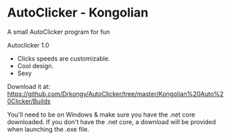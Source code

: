 # AutoClicker - Kongolian
A small AutoClicker program for fun


Autoclicker 1.0 
- Clicks speeds are customizable.
- Cool design.
- Sexy



Download it at:
https://github.com/Drkongy/AutoClicker/tree/master/Kongolian%20Auto%20Clicker/Builds


You'll need to be on Windows & make sure you have the .net core downloaded.
If you don't have the .net core, a download will be provided when launching the .exe file.
